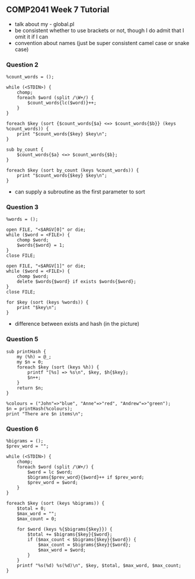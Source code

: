 ## COMP2041 Week 7 Tutorial

- talk about my - global.pl
- be consistent whether to use brackets or not, though I do admit that I omit it if I can
- convention about names (just be super consistent camel case or snake case)

### Question 2

```
%count_words = ();

while (<STDIN>) {
    chomp;
    foreach $word (split /\W+/) {
        $count_words{lc($word)}++;
    }
}

foreach $key (sort {$count_words{$a} <=> $count_words{$b}} (keys %count_words)) {
    print "$count_words{$key} $key\n";
}

sub by_count {
    $count_words{$a} <=> $count_words{$b};
}

foreach $key (sort by_count (keys %count_words)) {
    print "$count_words{$key} $key\n";
}
```

- can supply a subroutine as the first parameter to sort

### Question 3

```
%words = ();

open FILE, "<$ARGV[0]" or die;
while ($word = <FILE>) {
    chomp $word;
    $words{$word} = 1;
}
close FILE;

open FILE, "<$ARGV[1]" or die;
while ($word = <FILE>) {
    chomp $word;
    delete $words{$word} if exists $words{$word};
}
close FILE;

for $key (sort (keys %words)) {
    print "$key\n";
}
```

- difference between exists and hash (in the picture)

### Question 5

```
sub printHash {
    my (%h) = @_;
    my $n = 0;
    foreach $key (sort (keys %h)) {
        printf "[%s] => %s\n", $key, $h{$key};
        $n++;
    }
    return $n;
}

%colours = ("John"=>"blue", "Anne"=>"red", "Andrew"=>"green");
$n = printHash(%colours);
print "There are $n items\n";
```

### Question 6

```
%bigrams = ();
$prev_word = "";

while (<STDIN>) {
    chomp;
    foreach $word (split /\W+/) {
        $word = lc $word;
        $bigrams{$prev_word}{$word}++ if $prev_word;
        $prev_word = $word;
    }
}

foreach $key (sort (keys %bigrams)) {
    $total = 0;
    $max_word = "";
    $max_count = 0;

    for $word (keys %{$bigrams{$key}}) {
        $total += $bigrams{$key}{$word};
        if ($max_count < $bigrams{$key}{$word}) {
            $max_count = $bigrams{$key}{$word};
            $max_word = $word;
        }
    }
    printf "%s(%d) %s(%d)\n", $key, $total, $max_word, $max_count;
}
```
